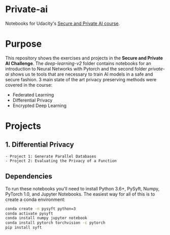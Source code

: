 # Private-ai

Notebooks for Udacity's [Secure and Private AI course](https://www.udacity.com/course/secure-and-private-ai--ud185).


# Purpose
This repository shows the exercises and projects in the **Secure and Private AI Challenge**. The *deep-learning-v2* folder contains notebooks for an introduction to Neural Networks with Pytorch and the second folder *private-ai* shows us te tools that are necessary to train AI models in a safe and secure fashion. 3 main state of the art privacy preserving methods were covered in the course:
- Federated Learning
- Differential Privacy
- Encrypted Deep Learning

# Projects
## 1. Differential Privacy
    - Project 1: Generate Parallel Databases
    - Project 2: Evaluating the Privacy of a Function
 

## Dependencies

To run these notebooks you'll need to install Python 3.6+, PySyft, Numpy, PyTorch 1.0, and Jupyter Notebooks. The easiest way for all of this is to create a conda environment:

```bash
conda create -n pysyft python=3
conda activate pysyft
conda install numpy jupyter notebook
conda install pytorch torchvision -c pytorch
pip install syft
```


